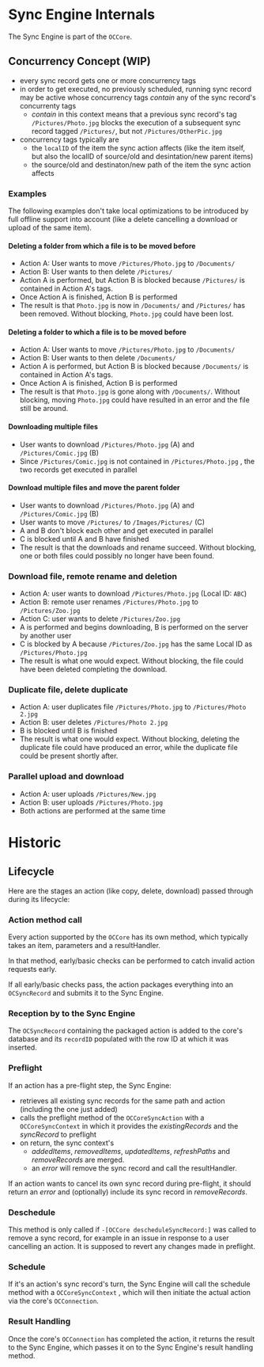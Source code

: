 # Sync Engine Internals

The Sync Engine is part of the `OCCore`.

## Concurrency Concept (WIP)

- every sync record gets one or more concurrency tags
- in order to get executed, no previously scheduled, running sync record may be active whose concurrency tags *contain* any of the sync record's concurrenty tags
	- *contain* in this context means that a previous sync record's tag `/Pictures/Photo.jpg` blocks the execution of a subsequent sync record tagged `/Pictures/`, but not `/Pictures/OtherPic.jpg`
- concurrency tags typically are
	- the `localID` of the item the sync action affects (like the item itself, but also the localID of source/old and desintation/new parent items)
	- the source/old and destinaton/new path of the item the sync action affects
	
### Examples
The following examples don't take local optimizations to be introduced by full offline support into account (like a delete cancelling a download or upload of the same item).

#### Deleting a folder from which a file is to be moved before
- Action A: User wants to move `/Pictures/Photo.jpg` to `/Documents/`
- Action B: User wants to then delete `/Pictures/`
- Action A is performed, but Action B is blocked because `/Pictures/` is contained in Action A's tags.
- Once Action A is finished, Action B is performed
- The result is that `Photo.jpg` is now in `/Documents/` and `/Pictures/` has been removed. Without blocking, `Photo.jpg` could have been lost.

#### Deleting a folder to which a file is to be moved before
- Action A: User wants to move `/Pictures/Photo.jpg` to `/Documents/`
- Action B: User wants to then delete `/Documents/`
- Action A is performed, but Action B is blocked because `/Documents/` is contained in Action A's tags.
- Once Action A is finished, Action B is performed
- The result is that `Photo.jpg` is gone along with  `/Documents/`. Without blocking, moving `Photo.jpg` could have resulted in an error and the file still be around.

#### Downloading multiple files
- User wants to download  `/Pictures/Photo.jpg` (A) and `/Pictures/Comic.jpg` (B)
- Since  `/Pictures/Comic.jpg` is not contained in  `/Pictures/Photo.jpg` , the two records get executed in parallel

#### Download multiple files and move the parent folder
- User wants to download  `/Pictures/Photo.jpg` (A) and `/Pictures/Comic.jpg` (B)
- User wants to move `/Pictures/` to `/Images/Pictures/` (C)
- A and B don't block each other and get executed in parallel
- C is blocked until A and B have finished
- The result is that the downloads and rename succeed. Without blocking, one or both files could possibly no longer have been found.

### Download file, remote rename and deletion
- Action A: user wants to download `/Pictures/Photo.jpg` (Local ID: `ABC`)
- Action B: remote user renames  `/Pictures/Photo.jpg` to `/Pictures/Zoo.jpg`
- Action C: user wants to delete `/Pictures/Zoo.jpg`
- A is performed and begins downloading, B is performed on the server by another user
- C is blocked by A because  `/Pictures/Zoo.jpg` has the same Local ID as `/Pictures/Photo.jpg`
- The result is what one would expect. Without blocking, the file could have been deleted completing the download.

### Duplicate file, delete duplicate
- Action A: user duplicates file `/Pictures/Photo.jpg` to `/Pictures/Photo 2.jpg`
- Action B: user deletes `/Pictures/Photo 2.jpg`
- B is blocked until B is finished
- The result is what one would expect. Without blocking, deleting the duplicate file could have produced an error, while the duplicate file could be present shortly after.

### Parallel upload and download
- Action A: user uploads `/Pictures/New.jpg`
- Action B: user uploads `/Pictures/Photo.jpg`
- Both actions are performed at the same time

# Historic

## Lifecycle

Here are the stages an action (like copy, delete, download) passed through during its lifecycle:

### Action method call

Every action supported by the `OCCore` has its own method, which typically takes an item, parameters and a resultHandler.

In that method, early/basic checks can be performed to catch invalid action requests early.

If all early/basic checks pass, the action packages everything into an `OCSyncRecord` and submits it to the Sync Engine.

### Reception by to the Sync Engine

The `OCSyncRecord` containing the packaged action is added to the core's database and its `recordID` populated with the row ID at which it was inserted.

### Preflight

If an action has a pre-flight step, the Sync Engine:
- retrieves all existing sync records for the same path and action (including the one just added)
- calls the preflight method of the `OCCoreSyncAction` with a `OCCoreSyncContext` in which it provides the *existingRecords* and the *syncRecord* to preflight
- on return, the sync context's 
    - *addedItems*, *removedItems*, *updatedItems*, *refreshPaths* and *removeRecords* are merged.
    - an *error* will remove the sync record and call the resultHandler.

If an action wants to cancel its own sync record during pre-flight, it should return an *error* and (optionally) include its sync record in *removeRecords*.

### Deschedule

This method is only called if `-[OCCore descheduleSyncRecord:]` was called to remove a sync record, for example in an issue in response to a user cancelling an action. It is supposed to revert any changes made in preflight.

### Schedule

If it's an action's sync record's turn, the Sync Engine will call the schedule method with a `OCCoreSyncContext` , which will then initiate the actual action via the core's `OCConnection`.

### Result Handling

Once the core's `OCConnection` has completed the action, it returns the result to the Sync Engine, which passes it on to the Sync Engine's result handling method.


